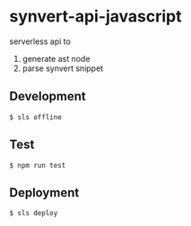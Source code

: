 # synvert-api-javascript

serverless api to

1. generate ast node
2. parse synvert snippet

## Development

```
$ sls offline
```

## Test

```
$ npm run test
```

## Deployment

```
$ sls deploy
```